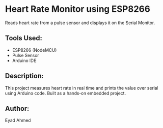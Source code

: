 # Heart Rate Monitor using ESP8266

Reads heart rate from a pulse sensor and displays it on the Serial Monitor.

## Tools Used:
- ESP8266 (NodeMCU)
- Pulse Sensor
- Arduino IDE

## Description:
This project measures heart rate in real time and prints the value over serial using Arduino code. Built as a hands-on embedded project.

## Author:
Eyad Ahmed
